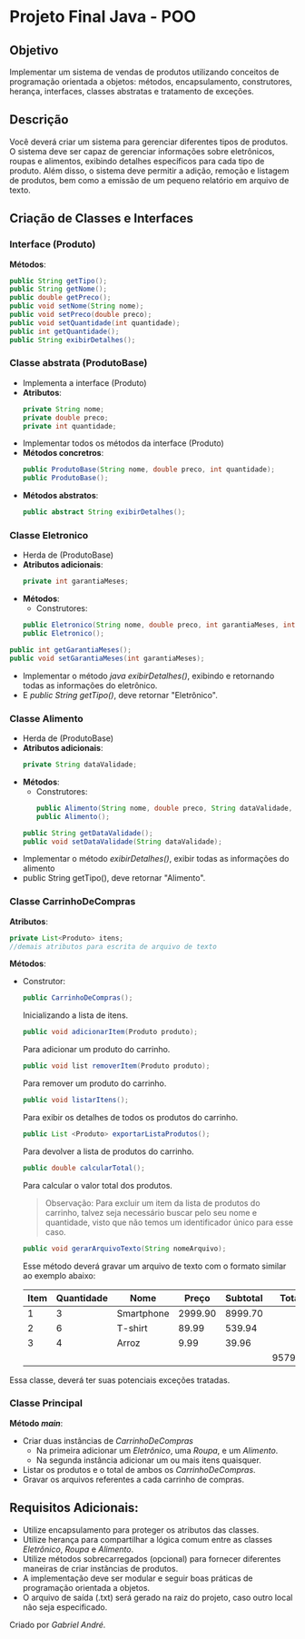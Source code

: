 # Projeto Final Java - POO
## Objetivo
Implementar um sistema de vendas de produtos utilizando conceitos de programação orientada a objetos: métodos, encapsulamento, construtores, herança, interfaces, classes abstratas e tratamento de exceções.
## Descrição
Você deverá criar um sistema para gerenciar diferentes tipos de produtos. O sistema deve ser capaz de gerenciar informações sobre eletrônicos, roupas e alimentos, exibindo detalhes específicos para cada tipo de produto. Além disso, o sistema deve permitir a adição, remoção e listagem de produtos, bem como a emissão de um pequeno relatório em arquivo de texto.

## Criação de Classes e Interfaces
### Interface (Produto)
**Métodos**:
~~~java
public String getTipo();
public String getNome();
public double getPreco();
public void setNome(String nome);
public void setPreco(double preco);
public void setQuantidade(int quantidade);
public int getQuantidade();
public String exibirDetalhes();
~~~
### Classe abstrata (ProdutoBase)
- Implementa a interface (Produto)
- **Atributos**:
  ~~~java
  private String nome;
  private double preco;
  private int quantidade;
  ~~~
- Implementar todos os métodos da interface (Produto)
- **Métodos concretros**:
  ~~~java
  public ProdutoBase(String nome, double preco, int quantidade);
  public ProdutoBase();
  ~~~
- **Métodos abstratos**:
  ~~~java
  public abstract String exibirDetalhes();
  ~~~
### Classe Eletronico
- Herda de (ProdutoBase)
- **Atributos adicionais**:
  ~~~java
  private int garantiaMeses;
  ~~~
- **Métodos**:
  - Construtores:
  ~~~java
  public Eletronico(String nome, double preco, int garantiaMeses, int quantidade);
  public Eletronico();
  ~~~
~~~java
public int getGarantiaMeses();
public void setGarantiaMeses(int garantiaMeses);
~~~
- Implementar o método _java exibirDetalhes()_, exibindo e retornando todas as informações do eletrônico.
- E _public String getTipo()_, deve retornar "Eletrônico".

### Classe Alimento
- Herda de (ProdutoBase)
- **Atributos adicionais**:
  ~~~java
  private String dataValidade;
  ~~~
- **Métodos**:
  - Construtores:
    ~~~java
    public Alimento(String nome, double preco, String dataValidade, int qualidade);
    public Alimento();
    ~~~
  ~~~java
  public String getDataValidade();
  public void setDataValidade(String dataValidade);
  ~~~
- Implementar o método _exibirDetalhes()_, exibir todas as informações do alimento
- public String getTipo(), deve retornar "Alimento".
### Classe CarrinhoDeCompras
**Atributos**:
~~~java
private List<Produto> itens;
//demais atributos para escrita de arquivo de texto
~~~
**Métodos**:
- Construtor:
  ~~~java
  public CarrinhoDeCompras();
  ~~~
  Inicializando a lista de itens.
  ~~~java
  public void adicionarItem(Produto produto);
  ~~~
  Para adicionar um produto do carrinho.
  ~~~java
  public void list removerItem(Produto produto);
  ~~~
  Para remover um produto do carrinho.
  ~~~java
  public void listarItens();
  ~~~
  Para exibir os detalhes de todos os produtos do carrinho.
  ~~~java
  public List <Produto> exportarListaProdutos();
  ~~~
  Para devolver a lista de produtos do carrinho.
  ~~~java
  public double calcularTotal();
  ~~~
  Para calcular o valor total dos produtos.

  > Observação: Para excluir um item da lista de produtos do carrinho, talvez seja necessário buscar pelo seu nome e quantidade, visto que não temos um identificador único para esse caso.

  ~~~java
  public void gerarArquivoTexto(String nomeArquivo);
  ~~~
  Esse método deverá gravar um arquivo de texto com o formato similar ao exemplo abaixo:
  
  | Item | Quantidade | Nome       | Preço   | Subtotal | Total   |
  |------|------------|------------|---------|----------|---------|
  | 1    | 3          | Smartphone | 2999.90 | 8999.70  |         |
  | 2    | 6          | T-shirt    | 89.99   | 539.94   |         |
  | 3    | 4          | Arroz      | 9.99    | 39.96    |         |
  |      |            |            |         |          | 9579.60 |


Essa classe, deverá ter suas potenciais exceções tratadas.
### Classe Principal
**Método _main_**:
- Criar duas instâncias de _CarrinhoDeCompras_
  - Na primeira adicionar um _Eletrônico_, uma _Roupa_, e um _Alimento_.
  - Na segunda instância adicionar um ou mais itens quaisquer.
- Listar os produtos e o total de ambos os _CarrinhoDeCompras_.
- Gravar os arquivos referentes a cada carrinho de compras.

## Requisitos Adicionais:
- Utilize encapsulamento para proteger os atributos das classes.
- Utilize herança para compartilhar a lógica comum entre as classes _Eletrônico_, _Roupa_ e _Alimento_.
- Utilize métodos sobrecarregados (opcional) para fornecer diferentes maneiras de criar instâncias de produtos.
- A implementação deve ser modular e seguir boas práticas de programação orientada a objetos.
- O arquivo de saída (.txt) será gerado na raiz do projeto, caso outro local não seja especificado.


Criado por _Gabriel André._

